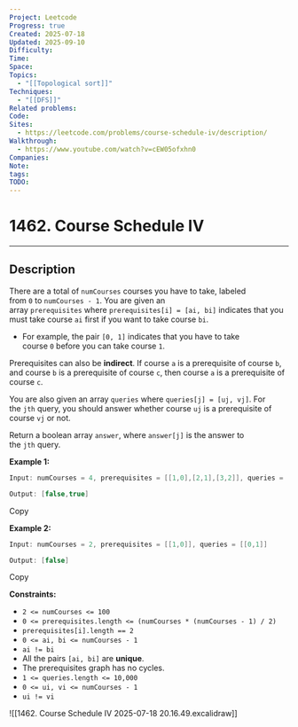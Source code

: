 ```yaml
---
Project: Leetcode
Progress: true
Created: 2025-07-18
Updated: 2025-09-10
Difficulty:
Time:
Space:
Topics:
  - "[[Topological sort]]"
Techniques:
  - "[[DFS]]"
Related problems:
Code:
Sites:
  - https://leetcode.com/problems/course-schedule-iv/description/
Walkthrough:
  - https://www.youtube.com/watch?v=cEW05ofxhn0
Companies:
Note:
tags:
TODO:
---
```

# 1462. Course Schedule IV
---
## Description

There are a total of `numCourses` courses you have to take, labeled from `0` to `numCourses - 1`. You are given an array `prerequisites` where `prerequisites[i] = [ai, bi]` indicates that you must take course `ai` first if you want to take course `bi`.

- For example, the pair `[0, 1]` indicates that you have to take course `0` before you can take course `1`.

Prerequisites can also be **indirect**. If course `a` is a prerequisite of course `b`, and course `b` is a prerequisite of course `c`, then course `a` is a prerequisite of course `c`.

You are also given an array `queries` where `queries[j] = [uj, vj]`. For the `jth` query, you should answer whether course `uj` is a prerequisite of course `vj` or not.

Return a boolean array `answer`, where `answer[j]` is the answer to the `jth` query.

**Example 1:**

```java
Input: numCourses = 4, prerequisites = [[1,0],[2,1],[3,2]], queries = [[0,1],[3,1]]

Output: [false,true]
```

Copy

**Example 2:**

```java
Input: numCourses = 2, prerequisites = [[1,0]], queries = [[0,1]]

Output: [false]
```

Copy

**Constraints:**

- `2 <= numCourses <= 100`
- `0 <= prerequisites.length <= (numCourses * (numCourses - 1) / 2)`
- `prerequisites[i].length == 2`
- `0 <= ai, bi <= numCourses - 1`
- `ai != bi`
- All the pairs `[ai, bi]` are **unique**.
- The prerequisites graph has no cycles.
- `1 <= queries.length <= 10,000`
- `0 <= ui, vi <= numCourses - 1`
- `ui != vi`




![[1462. Course Schedule IV 2025-07-18 20.16.49.excalidraw]]